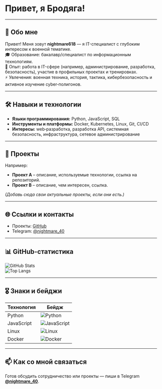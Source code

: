 # Привет, я Бродяга!
---

## 👤 Обо мне

Привет! Меня зовут **nightmare618** — я IT-специалист с глубоким интересом к военной тематике.  
🎓 Образование: бакалавр/специалист по информационным технологиям.  
💼 Опыт: работа в IT-сфере (например, администрирование, разработка, безопасность), участие в профильных проектах и тренировках.  
⚡ Увлечения: военная техника, история, тактика, кибербезопасность и активное изучение cyber‑полигонов.

---

## 🛠 Навыки и технологии

- **Языки программирования:** Python, JavaScript, SQL  
- **Инструменты и платформы:** Docker, Kubernetes, Linux, Git, CI/CD  
- **Интересы:** web‑разработка, разработка API, системная безопасность, инфраструктура, сетевое администрирование

---

## 🧩 Проекты

Например:

- **Проект A** – описание, используемые технологии, ссылка на репозиторий.  
- **Проект B** – описание, чем интересен, ссылка.

*(Добавь сюда свои актуальные проекты, если они есть.)*

---

## 🌐 Ссылки и контакты

- Проекты: [GitHub](https://github.com/nightmare618)  
- Telegram: [@nightmare_40](https://t.me/@nightmare_40)

---

## 📊 GitHub-статистика

![GitHub Stats](https://github-readme-stats.vercel.app/api?username=nightmare618&show_icons=true&theme=dark)  
![Top Langs](https://github-readme-stats.vercel.app/api/top-langs/?username=nightmare618&layout=compact&theme=dark)

---

## 🎖 Знаки и бейджи

| Технология | Бейдж |
|------------|-------|
| Python     | ![Python](https://img.shields.io/badge/-Python-3776AB?style=flat&logo=python&logoColor=white) |
| JavaScript | ![JavaScript](https://img.shields.io/badge/-JavaScript-F7DF1E?style=flat&logo=javascript&logoColor=black) |
| Linux      | ![Linux](https://img.shields.io/badge/-Linux-333333?style=flat&logo=linux&logoColor=white) |
| Docker     | ![Docker](https://img.shields.io/badge/-Docker-2496ED?style=flat&logo=docker&logoColor=white) |
---

## 📫 Как со мной связаться

Готов обсудить сотрудничество или проекты — пиши в Telegram **[@nightmare_40](https://t.me/@nightmare_40)**.
